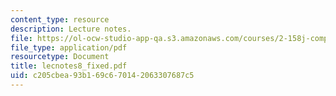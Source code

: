 ```yaml
---
content_type: resource
description: Lecture notes.
file: https://ol-ocw-studio-app-qa.s3.amazonaws.com/courses/2-158j-computational-geometry-spring-2003/c205cbea93b169c670142063307687c5_lecnotes8_fixed.pdf
file_type: application/pdf
resourcetype: Document
title: lecnotes8_fixed.pdf
uid: c205cbea-93b1-69c6-7014-2063307687c5
---
```


